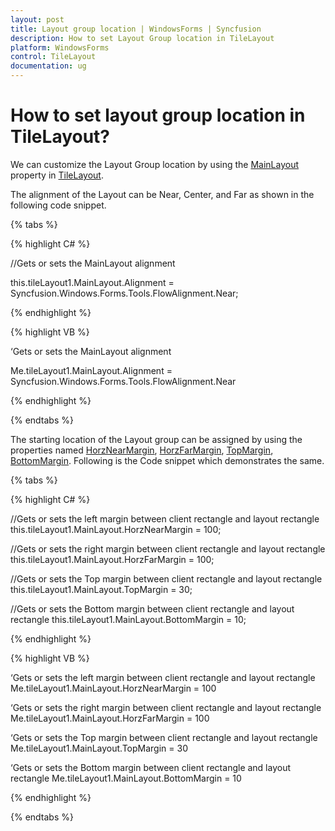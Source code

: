 ```yaml
---
layout: post
title: Layout group location | WindowsForms | Syncfusion
description: How to set Layout Group location in TileLayout
platform: WindowsForms
control: TileLayout 
documentation: ug
---
```


# How to set layout group location in TileLayout?

We can customize the Layout Group location by using the [MainLayout](https://help.syncfusion.com/cr/windowsforms/Syncfusion.Windows.Forms.Tools.TileLayout.html#Syncfusion_Windows_Forms_Tools_TileLayout_MainLayout) property in [TileLayout](https://help.syncfusion.com/cr/windowsforms/Syncfusion.Windows.Forms.Tools.TileLayout.html).

The alignment of the Layout can be Near, Center, and Far as shown in the following code snippet.

{% tabs %}

{% highlight C# %}

//Gets or sets the MainLayout alignment

this.tileLayout1.MainLayout.Alignment = Syncfusion.Windows.Forms.Tools.FlowAlignment.Near;


{% endhighlight %}


{% highlight VB %}

‘Gets or sets the MainLayout alignment

Me.tileLayout1.MainLayout.Alignment = Syncfusion.Windows.Forms.Tools.FlowAlignment.Near

 
{% endhighlight %}

{% endtabs %}


The starting location of the Layout group can be assigned by using the properties named [HorzNearMargin](https://help.syncfusion.com/cr/windowsforms/Syncfusion.Windows.Forms.Tools.LayoutManager.html#Syncfusion_Windows_Forms_Tools_LayoutManager_HorzNearMargin), [HorzFarMargin](https://help.syncfusion.com/cr/windowsforms/Syncfusion.Windows.Forms.Tools.LayoutManager.html#Syncfusion_Windows_Forms_Tools_LayoutManager_HorzFarMargin), [TopMargin](https://help.syncfusion.com/cr/windowsforms/Syncfusion.Windows.Forms.Tools.LayoutManager.html#Syncfusion_Windows_Forms_Tools_LayoutManager_TopMargin), [BottomMargin](https://help.syncfusion.com/cr/windowsforms/Syncfusion.Windows.Forms.Tools.LayoutManager.html#Syncfusion_Windows_Forms_Tools_LayoutManager_BottomMargin). Following is the Code snippet which demonstrates the same.

{% tabs %}

{% highlight C# %}

//Gets or sets the left margin between client rectangle and layout rectangle
this.tileLayout1.MainLayout.HorzNearMargin = 100;

//Gets or sets the right margin between client rectangle and layout rectangle
this.tileLayout1.MainLayout.HorzFarMargin = 100;

//Gets or sets the Top margin between client rectangle and layout rectangle this.tileLayout1.MainLayout.TopMargin = 30;

//Gets or sets the Bottom margin between client rectangle and layout rectangle
this.tileLayout1.MainLayout.BottomMargin = 10;

{% endhighlight %}


{% highlight VB %}

‘Gets or sets the left margin between client rectangle and layout rectangle
Me.tileLayout1.MainLayout.HorzNearMargin = 100

‘Gets or sets the right margin between client rectangle and layout rectangle
Me.tileLayout1.MainLayout.HorzFarMargin = 100	

‘Gets or sets the Top margin between client rectangle and layout rectangle
Me.tileLayout1.MainLayout.TopMargin = 30

‘Gets or sets the Bottom margin between client rectangle and layout rectangle
Me.tileLayout1.MainLayout.BottomMargin = 10
 
{% endhighlight %}

{% endtabs %}
